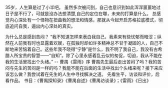 35岁，人生算是过了小半吧。
虽然多次被问到，自己也意识到如此浑浑噩噩地过日子是不行了，可就是没办法想清楚,自己的定位在哪，未来的打算是什么。
总感觉内心深处有一个怪物在扭曲我的想法和情感，那就从今起开启苏格拉底模式，彻底追问自我，逼出内心深处的真实。

为什么总是感到苦闷？
“我不知道怎样来表白我自己，我素来有些忧郁而暗涩；纵然在人前我有时也显露着欢娱，在孤独时却如许多精神总不甘于凝固的人，自己不断地来苦恼着自己。这些年我不晓得“宁静”是什么，我不明了我自己，我没有古希腊人所宝贵的智慧——“自知”。除了心里永感着乱云似的匆促，切迫，我从不能在我的生活里找出个头绪。” -- 曹禺《雷雨》序
曹禺先生最后走出苦闷了吗？我的苦闷与先生的苦闷是一样的吗？我能不能在后面的生活中找出个头绪来呢？接下来应该怎么做？我尝试着在先生的人生中寻找解决之道。
先看生平，访谈和评价，后看作品。
书目：《曹禺探知录》《曹禺自述》《曹禺访谈录》；《雷雨》《日出》
